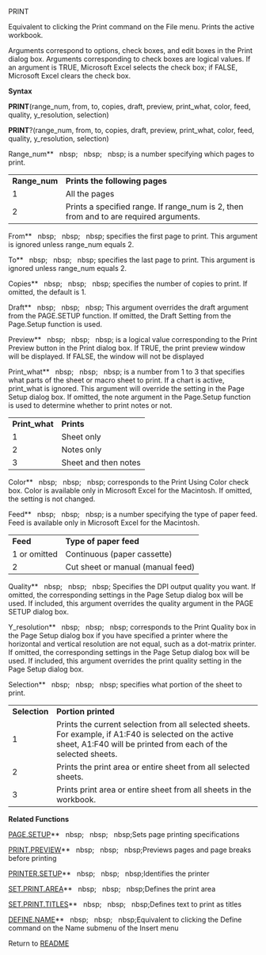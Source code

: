 PRINT

Equivalent to clicking the Print command on the File menu. Prints the
active workbook.

Arguments correspond to options, check boxes, and edit boxes in the
Print dialog box. Arguments corresponding to check boxes are logical
values. If an argument is TRUE, Microsoft Excel selects the check box;
if FALSE, Microsoft Excel clears the check box.

**Syntax**

**PRINT**(range\_num, from, to, copies, draft, preview, print\_what,
color, feed, quality, y\_resolution, selection)

**PRINT**?(range\_num, from, to, copies, draft, preview, print\_what,
color, feed, quality, y\_resolution, selection)

Range\_num**&nbsp;&nbsp;&nbsp;nbsp;&nbsp;&nbsp;&nbsp;nbsp;&nbsp;&nbsp;&nbsp;nbsp;&nbsp;is a number specifying which pages to
print.

|                |                                                                                        |
| -------------- | -------------------------------------------------------------------------------------- |
| **Range\_num** | **Prints the following pages**                                                         |
| 1              | All the pages                                                                          |
| 2              | Prints a specified range. If range\_num is 2, then from and to are required arguments. |

From**&nbsp;&nbsp;&nbsp;nbsp;&nbsp;&nbsp;&nbsp;nbsp;&nbsp;&nbsp;&nbsp;nbsp;&nbsp;specifies the first page to print. This
argument is ignored unless range\_num equals 2.

To**&nbsp;&nbsp;&nbsp;nbsp;&nbsp;&nbsp;&nbsp;nbsp;&nbsp;&nbsp;&nbsp;nbsp;&nbsp;specifies the last page to print. This
argument is ignored unless range\_num equals 2.

Copies**&nbsp;&nbsp;&nbsp;nbsp;&nbsp;&nbsp;&nbsp;nbsp;&nbsp;&nbsp;&nbsp;nbsp;&nbsp;specifies the number of copies to print.
If omitted, the default is 1.

Draft**&nbsp;&nbsp;&nbsp;nbsp;&nbsp;&nbsp;&nbsp;nbsp;&nbsp;&nbsp;&nbsp;nbsp;&nbsp;This argument overrides the draft argument
from the PAGE.SETUP function. If omitted, the Draft Setting from the
Page.Setup function is used.

Preview**&nbsp;&nbsp;&nbsp;nbsp;&nbsp;&nbsp;&nbsp;nbsp;&nbsp;&nbsp;&nbsp;nbsp;&nbsp;is a logical value corresponding to the
Print Preview button in the Print dialog box. If TRUE, the print preview
window will be displayed. If FALSE, the window will not be displayed

Print\_what**&nbsp;&nbsp;&nbsp;nbsp;&nbsp;&nbsp;&nbsp;nbsp;&nbsp;&nbsp;&nbsp;nbsp;&nbsp;is a number from 1 to 3 that
specifies what parts of the sheet or macro sheet to print. If a chart is
active, print\_what is ignored. This argument will override the setting
in the Page Setup dialog box. If omitted, the note argument in the
Page.Setup function is used to determine whether to print notes or not.

|                 |                      |
| --------------- | -------------------- |
| **Print\_what** | **Prints**           |
| 1               | Sheet only           |
| 2               | Notes only           |
| 3               | Sheet and then notes |

Color**&nbsp;&nbsp;&nbsp;nbsp;&nbsp;&nbsp;&nbsp;nbsp;&nbsp;&nbsp;&nbsp;nbsp;&nbsp;corresponds to the Print Using Color check
box. Color is available only in Microsoft Excel for the Macintosh. If
omitted, the setting is not changed.

Feed**&nbsp;&nbsp;&nbsp;nbsp;&nbsp;&nbsp;&nbsp;nbsp;&nbsp;&nbsp;&nbsp;nbsp;&nbsp;is a number specifying the type of paper
feed. Feed is available only in Microsoft Excel for the Macintosh.

|              |                                   |
| ------------ | --------------------------------- |
| **Feed**     | **Type of paper feed**            |
| 1 or omitted | Continuous (paper cassette)       |
| 2            | Cut sheet or manual (manual feed) |

Quality**&nbsp;&nbsp;&nbsp;nbsp;&nbsp;&nbsp;&nbsp;nbsp;&nbsp;&nbsp;&nbsp;nbsp;&nbsp;Specifies the DPI output quality you
want. If omitted, the corresponding settings in the Page Setup dialog
box will be used. If included, this argument overrides the quality
argument in the PAGE SETUP dialog box.

Y\_resolution**&nbsp;&nbsp;&nbsp;nbsp;&nbsp;&nbsp;&nbsp;nbsp;&nbsp;&nbsp;&nbsp;nbsp;&nbsp;corresponds to the Print Quality
box in the Page Setup dialog box if you have specified a printer where
the horizontal and vertical resolution are not equal, such as a
dot-matrix printer. If omitted, the corresponding settings in the Page
Setup dialog box will be used. If included, this argument overrides the
print quality setting in the Page Setup dialog box.

Selection**&nbsp;&nbsp;&nbsp;nbsp;&nbsp;&nbsp;&nbsp;nbsp;&nbsp;&nbsp;&nbsp;nbsp;&nbsp;specifies what portion of the sheet to
print.

|               |                                                                                                                                                                         |
| ------------- | ----------------------------------------------------------------------------------------------------------------------------------------------------------------------- |
| **Selection** | **Portion printed**                                                                                                                                                     |
| 1             | Prints the current selection from all selected sheets. For example, if A1:F40 is selected on the active sheet, A1:F40 will be printed from each of the selected sheets. |
| 2             | Prints the print area or entire sheet from all selected sheets.                                                                                                         |
| 3             | Prints print area or entire sheet from all sheets in the workbook.                                                                                                      |

**Related Functions**

[PAGE.SETUP](PAGE.SETUP.md)**&nbsp;&nbsp;&nbsp;nbsp;&nbsp;&nbsp;&nbsp;nbsp;&nbsp;&nbsp;&nbsp;nbsp;Sets page printing specifications

[PRINT.PREVIEW](PRINT.PREVIEW.md)**&nbsp;&nbsp;&nbsp;nbsp;&nbsp;&nbsp;&nbsp;nbsp;&nbsp;&nbsp;&nbsp;nbsp;Previews pages and page breaks before
printing

[PRINTER.SETUP](PRINTER.SETUP.md)**&nbsp;&nbsp;&nbsp;nbsp;&nbsp;&nbsp;&nbsp;nbsp;&nbsp;&nbsp;&nbsp;nbsp;Identifies the printer

[SET.PRINT.AREA](SET.PRINT.AREA.md)**&nbsp;&nbsp;&nbsp;nbsp;&nbsp;&nbsp;&nbsp;nbsp;&nbsp;&nbsp;&nbsp;nbsp;Defines the print area

[SET.PRINT.TITLES](SET.PRINT.TITLES.md)**&nbsp;&nbsp;&nbsp;nbsp;&nbsp;&nbsp;&nbsp;nbsp;&nbsp;&nbsp;&nbsp;nbsp;Defines text to print as titles

[DEFINE.NAME](DEFINE.NAME.md)**&nbsp;&nbsp;&nbsp;nbsp;&nbsp;&nbsp;&nbsp;nbsp;&nbsp;&nbsp;&nbsp;nbsp;Equivalent to clicking the Define command
on the Name submenu of the Insert menu



Return to [README](README.md)

